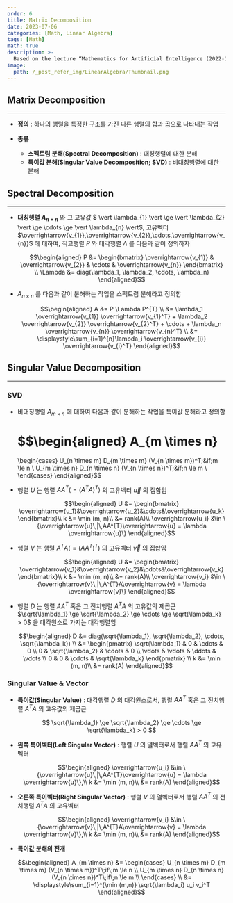 ```yaml
---
order: 6
title: Matrix Decomposition
date: 2023-07-06
categories: [Math, Linear Algebra]
tags: [Math]
math: true
description: >-
  Based on the lecture “Mathematics for Artificial Intelligence (2022-1)” by Prof. Yeo Jin Chung, Dept. of AI, Big Data & Management, College of Business Administration, Kookmin Univ.
image:
  path: /_post_refer_img/LinearAlgebra/Thumbnail.png
---
```


## Matrix Decomposition
-----

- **정의** : 하나의 행렬을 특정한 구조를 가진 다른 행렬의 합과 곱으로 나타내는 작업

- **종류**
    - **스펙트럼 분해(Spectral Decomposition)** : 대칭행렬에 대한 분해
    - **특이값 분해(Singular Value Decomposition; SVD)** : 비대칭행렬에 대한 분해

## Spectral Decomposition
-----

- **대칭행렬 $A_{n \times n}$** 와 그 고유값 $ \vert \lambda_{1} \vert \ge \vert \lambda_{2} \vert \ge \cdots \ge \vert \lambda_{n} \vert$, 고유벡터 $\overrightarrow{v_{1}},\overrightarrow{v_{2}},\cdots,\overrightarrow{v_{n}}$ 에 대하여, 직교행렬 $P$ 와 대각행렬 $\Lambda$ 를 다음과 같이 정의하자

    $$\begin{aligned}
    P
    &= \begin{bmatrix} \overrightarrow{v_{1}} & \overrightarrow{v_{2}} & \cdots & \overrightarrow{v_{n}} \end{bmatrix} \\
    \Lambda
    &= diag(\lambda_1, \lambda_2, \cdots, \lambda_n)
    \end{aligned}$$

- $A_{n \times n}$ 를 다음과 같이 분해하는 작업을 스펙트럼 분해라고 정의함

    $$\begin{aligned}
    A
    &= P \Lambda P^{T} \\
    &= \lambda_1 \overrightarrow{v_{1}} \overrightarrow{v_{1}^T} + \lambda_2 \overrightarrow{v_{2}} \overrightarrow{v_{2}^T} + \cdots + \lambda_n \overrightarrow{v_{n}} \overrightarrow{v_{n}^T} \\
    &= \displaystyle\sum_{i=1}^{n}\lambda_i \overrightarrow{v_{i}} \overrightarrow{v_{i}^T}
    \end{aligned}$$

## Singular Value Decomposition
-----

### SVD

- 비대칭행렬 $A_{m \times n}$ 에 대하여 다음과 같이 분해하는 작업을 특이값 분해라고 정의함

    $$\begin{aligned}
    A_{m \times n}
    =
    \begin{cases}
    U_{n \times m} D_{m \times m} (V_{n \times m})^T\;&if\;m \le n \\
    U_{m \times n} D_{n \times n} (V_{n \times n})^T\;&if\;n \le m \\
    \end{cases}
    \end{aligned}$$

- 행렬 $U$ 는 행렬 $AA^{T}(=(A^{T}A)^T)$ 의 고유벡터 $\overrightarrow{u}$ 의 집합임

    $$\begin{aligned}
    U &= \begin{bmatrix} \overrightarrow{u_1}&\overrightarrow{u_2}&\cdots&\overrightarrow{u_k} \end{bmatrix}\\
    k &= \min (m, n)\\
    &= rank(A)\\
    \overrightarrow{u_i} 
    &\in \{\overrightarrow{u}\,|\,AA^{T}\overrightarrow{u} = \lambda \overrightarrow{u}\}
    \end{aligned}$$

- 행렬 $V$ 는 행렬 $A^{T}A(=(AA^{T})^T)$ 의 고유벡터 $\overrightarrow{v}$ 의 집합임

    $$\begin{aligned}
    U
    &= \begin{bmatrix} \overrightarrow{v_1}&\overrightarrow{v_2}&\cdots&\overrightarrow{v_k} \end{bmatrix}\\
    k
    &= \min (m, n)\\
    &= rank(A)\\
    \overrightarrow{v_i}
    &\in \{\overrightarrow{v}\,|\,A^{T}A\overrightarrow{v} = \lambda \overrightarrow{v}\}
    \end{aligned}$$

- 행렬 $D$ 는 행렬 $AA^{T}$ 혹은 그 전치행렬 $A^{T}A$ 의 고유값의 제곱근 $\sqrt{\lambda_1} \ge \sqrt{\lambda_2} \ge \cdots \ge \sqrt{\lambda_k} > 0$ 을 대각원소로 가지는 대각행렬임

    $$\begin{aligned}
    D
    &= diag(\sqrt{\lambda_1}, \sqrt{\lambda_2}, \cdots, \sqrt{\lambda_k}) \\
    &= \begin{pmatrix}
    \sqrt{\lambda_1} & 0 & \cdots & 0 \\
    0 & \sqrt{\lambda_2} & \cdots & 0 \\
    \vdots & \vdots & \ddots & \vdots \\
    0 & 0 & \cdots & \sqrt{\lambda_k}
    \end{pmatrix} \\
    k
    &= \min (m, n)\\
    &= rank(A)
    \end{aligned}$$

### Singular Value & Vector

- **특이값(Singular Value)** : 대각행렬 $D$ 의 대각원소로서, 행렬 $AA^{T}$ 혹은 그 전치행렬 $A^{T}A$ 의 고유값의 제곱근

    $$
    \sqrt{\lambda_1} \ge \sqrt{\lambda_2} \ge \cdots \ge \sqrt{\lambda_k} > 0
    $$

- **왼쪽 특이벡터(Left Singular Vector)** : 행렬 $U$ 의 열벡터로서 행렬 $AA^{T}$ 의 고유벡터

    $$\begin{aligned}
    \overrightarrow{u_i} 
    &\in \{\overrightarrow{u}\,|\,AA^{T}\overrightarrow{u} = \lambda \overrightarrow{u}\},\\
    k
    &= \min (m, n)\\
    &= rank(A)
    \end{aligned}$$

- **오른쪽 특이벡터(Right Singular Vector)** : 행렬 $V$ 의 열벡터로서 행렬 $AA^{T}$ 의 전치행렬 $A^{T}A$ 의 고유벡터

    $$\begin{aligned}
    \overrightarrow{v_i}
    &\in \{\overrightarrow{v}\,|\,A^{T}A\overrightarrow{v} = \lambda \overrightarrow{v}\},\\
    k
    &= \min (m, n)\\
    &= rank(A)
    \end{aligned}$$

- **특이값 분해의 전개**

    $$\begin{aligned}
    A_{m \times n}
    &=
    \begin{cases}
    U_{n \times m} D_{m \times m} (V_{n \times m})^T\;if\;m \le n \\
    U_{m \times n} D_{n \times n} (V_{n \times n})^T\;if\;n \le m \\
    \end{cases} \\
    &= \displaystyle\sum_{i=1}^{\min (m,n)} \sqrt{\lambda_i} u_i v_i^T
    \end{aligned}$$